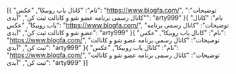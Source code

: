 [{
  "نام": "کانال یاب روبیکا",
  "عکس": "https://www.blogfa.com/",
  "توضیحات": "کانال رسمی برنامه عضو شو و کانالت ثبت کن",
  "آیدی": "arty999"
}{
  "نام": "کانال یاب روبیکا",
  "عکس": "https://www.blogfa.com/",
  "توضیحات": "کانال رسمی برنامه عضو شو و کانالت ثبت کن",
  "آیدی": "arty999"
}{
  "نام": "کانال یاب روبیکا",
  "عکس": "https://www.blogfa.com/",
  "توضیحات": "کانال رسمی برنامه عضو شو و کانالت ثبت کن",
  "آیدی": "arty999"
}{
  "نام": "کانال یاب روبیکا",
  "عکس": "https://www.blogfa.com/",
  "توضیحات": "کانال رسمی برنامه عضو شو و کانالت ثبت کن",
  "آیدی": "arty999"
}]
